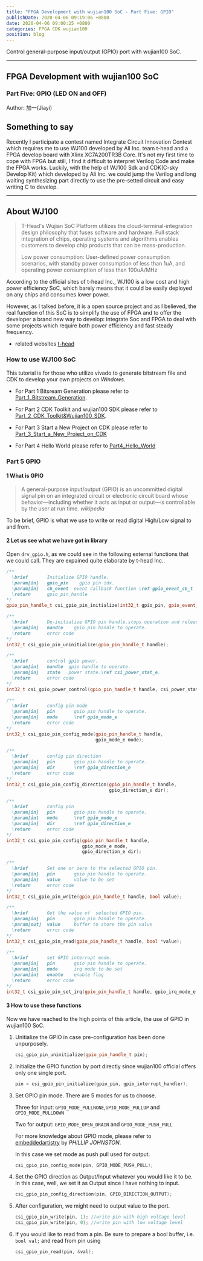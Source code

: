 ```yaml
---
title: "FPGA Development with wujian100 SoC - Part Five: GPIO"
publishDate: 2020-04-06 09:19:06 +0800
date: 2020-04-06 09:00:25 +0800
categories: FPGA CDK wujian100
position: blog
---
```


Control general-purpose input/output (GPIO) port with wujian100 SoC.

---

<div id="toc"></div>

## FPGA Development with wujian100 SoC

### Part Five: GPIO (LED ON and OFF)

Author: 加一(Jiayi)

## Something to say

Recently I participate a contest named Integrate Circuit Innovation Contest which requires me to use WJ100 developed by Ali Inc. team t-head and a FPGA develop board with Xlinx XC7A200TR3B Core. It's not my first time to cope with FPGA but still, I find it difficult to interpret Verilog Code and make the FPGA works. Luckily, with the help of WJ100 Sdk and CDK(C-sky Develop Kit) which developed by Ali Inc. we could jump the Verilog and long waiting synthesizing part directly to use the pre-setted circuit and easy writing C to develop.

---

## About WJ100

>T-Head's Wujian SoC Platform utilizes the cloud-terminal-integration design philosophy that fuses software and hardware. Full stack integration of chips, operating systems and algorithms enables customers to develop chip products that can be mass-production.
>
>Low power consumption: User-defined power consumption scenarios, with standby power consumption of less than 1uA, and operating power consumption of less than 100uA/MHz

According to the official sites of t-head Inc., WJ100 is a low cost and high power efficiency SoC, which barely means that it could be easily deployed on any chips and consumes lower power.

However, as I talked before, it is a open source project and as I believed, the real function of this SoC is to simplify the use of FPGA and to offer the developer a brand new way to develop: integrate Soc and FPGA to deal with some projects which require both power efficiency and fast steady frequency.

* related websites
[t-head](https://www.t-head.cn/)

### How to use WJ100 SoC

This tutorial is for those who utilize vivado to generate bitstream file and CDK to develop your own projects on *Windows*.

* For Part 1 Bitsream Generation please refer to [Part_1_Bitstream_Generation](https://shieldjy.github.io/2020/03/25/FPGA-Development-with-WJ100-SoC/).

* For Part 2 CDK Toolkit and wujian100 SDK please refer to [Part_2_CDK_Toolkit&Wujian100_SDK](https://shieldjy.github.io/2020/03/27/FPGA-Development-with-WJ100-SoC/).

* For Part 3 Start a New Project on CDK please refer to [Part_3_Start_a_New_Project_on_CDK](https://shieldjy.github.io/2020/03/29/FPGA-Development-with-WJ100-SoC/)

* For Part 4 Hello World please refer to [Part4_Hello_World](https://shieldjy.github.io/2020/03/31/FPGA-Development-with-WJ100-SoC/)

### Part 5 GPIO

#### 1 What is GPIO

> A general-purpose input/output (GPIO) is an uncommitted digital signal pin on an integrated circuit or electronic circuit board whose behavior—including whether it acts as input or output—is controllable by the user at run time.
*wikipedia*

To be brief, GPIO is what we use to write or read digital High/Low signal to and from.

#### 2 Let us see what we have got in library

Open `drv_gpio.h`, as we could see in the following external functions that we could call. They are expained quite elaborate by t-head Inc..

```C++
/**
  \brief       Initialize GPIO handle.
  \param[in]   gpio_pin    gpio pin idx.
  \param[in]   cb_event  event callback function \ref gpio_event_cb_t
  \return      gpio_pin_handle
*/
gpio_pin_handle_t csi_gpio_pin_initialize(int32_t gpio_pin, gpio_event_cb_t cb_event);

/**
  \brief       De-initialize GPIO pin handle.stops operation and releases the software resources used by the handle.
  \param[in]   handle    gpio pin handle to operate.
  \return      error code
*/
int32_t csi_gpio_pin_uninitialize(gpio_pin_handle_t handle);

/**
  \brief       control gpio power.
  \param[in]   handle  gpio handle to operate.
  \param[in]   state   power state.\ref csi_power_stat_e.
  \return      error code
*/
int32_t csi_gpio_power_control(gpio_pin_handle_t handle, csi_power_stat_e state);

/**
  \brief       config pin mode
  \param[in]   pin       gpio pin handle to operate.
  \param[in]   mode      \ref gpio_mode_e
  \return      error code
*/
int32_t csi_gpio_pin_config_mode(gpio_pin_handle_t handle,
                                 gpio_mode_e mode);

/**
  \brief       config pin direction
  \param[in]   pin       gpio pin handle to operate.
  \param[in]   dir       \ref gpio_direction_e
  \return      error code
*/
int32_t csi_gpio_pin_config_direction(gpio_pin_handle_t handle,
                                      gpio_direction_e dir);

/**
  \brief       config pin
  \param[in]   pin       gpio pin handle to operate.
  \param[in]   mode      \ref gpio_mode_e
  \param[in]   dir       \ref gpio_direction_e
  \return      error code
*/
int32_t csi_gpio_pin_config(gpio_pin_handle_t handle,
                            gpio_mode_e mode,
                            gpio_direction_e dir);

/**
  \brief       Set one or zero to the selected GPIO pin.
  \param[in]   pin       gpio pin handle to operate.
  \param[in]   value     value to be set
  \return      error code
*/
int32_t csi_gpio_pin_write(gpio_pin_handle_t handle, bool value);

/**
  \brief       Get the value of  selected GPIO pin.
  \param[in]   pin       gpio pin handle to operate.
  \param[out]  value     buffer to store the pin value
  \return      error code
*/
int32_t csi_gpio_pin_read(gpio_pin_handle_t handle, bool *value);

/**
  \brief       set GPIO interrupt mode.
  \param[in]   pin       gpio pin handle to operate.
  \param[in]   mode      irq mode to be set
  \param[in]   enable    enable flag
  \return      error code
*/
int32_t csi_gpio_pin_set_irq(gpio_pin_handle_t handle, gpio_irq_mode_e mode, bool enable);
```

#### 3 How to use these functions

Now we have reached to the high points of this article, the use of GPIO in wujian100 SoC.

1. Unitialize the GPIO in case pre-configuration has been done unpurposely.

    ```C++
    csi_gpio_pin_uninitialize(gpio_pin_handle_t pin);
    ```

2. Initialize the GPIO function by port directly since wujian100 official offers only one single port.

    ```C++
    pin = csi_gpio_pin_initialize(gpio_pin, gpio_interrupt_handler);
    ```

3. Set GPIO pin mode. There are 5 modes for us to choose.

    Three for input: `GPIO_MODE_PULLNONE`,`GPIO_MODE_PULLUP` and `GPIO_MODE_PULLDOWN`

    Two for output: `GPIO_MODE_OPEN_DRAIN` and `GPIO_MODE_PUSH_PULL`

    For more knowledge about GPIO mode, please refer to [embeddedartistry](https://embeddedartistry.com/blog/2018/06/04/demystifying-microcontroller-gpio-settings/) by *PHILLIP JOHNSTON*.

    In this case we set mode as push pull used for output.

    ```C++
    csi_gpio_pin_config_mode(pin, GPIO_MODE_PUSH_PULL);
    ```

4. Set the GPIO direction as Output/Input whatever you would like it to be. In this case, well, we set it as Output since I have nothing to input.

    ```C++
    csi_gpio_pin_config_direction(pin, GPIO_DIRECTION_OUTPUT);
    ```

5. After configuration, we might need to output value to the port.

    ```C++
    csi_gpio_pin_write(pin, 1); //write pin with high voltage level
    csi_gpio_pin_write(pin, 0); //write pin with low voltage level
    ```

6. If you would like to read from a pin. Be sure to prepare a bool buffer, i.e. `bool val;` and read from pin using

    ```C++
    csi_gpio_pin_read(pin, &val);
    ```
